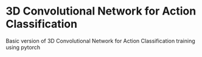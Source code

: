 # 3D Convolutional Network for Action Classification
Basic version of 3D Convolutional Network for Action Classification training using pytorch